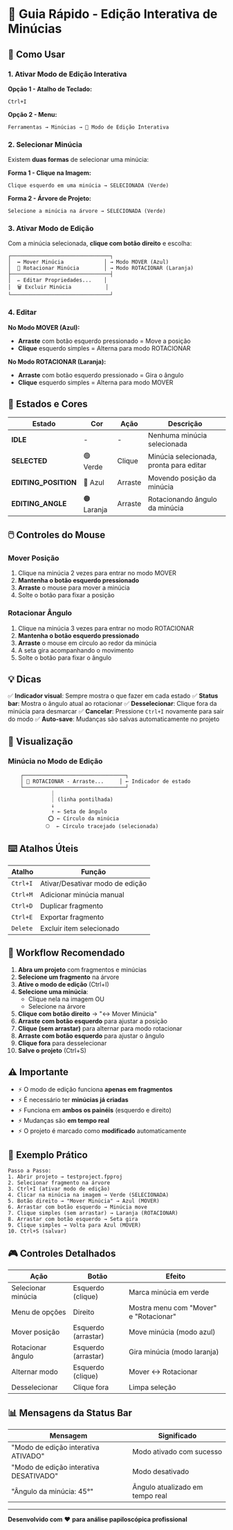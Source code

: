 # 🎯 Guia Rápido - Edição Interativa de Minúcias

## 🚀 Como Usar

### 1. Ativar Modo de Edição Interativa

**Opção 1 - Atalho de Teclado:**
```
Ctrl+I
```

**Opção 2 - Menu:**
```
Ferramentas → Minúcias → 🎯 Modo de Edição Interativa
```

### 2. Selecionar Minúcia

Existem **duas formas** de selecionar uma minúcia:

**Forma 1 - Clique na Imagem:**
```
Clique esquerdo em uma minúcia → SELECIONADA (Verde)
```

**Forma 2 - Árvore de Projeto:**
```
Selecione a minúcia na árvore → SELECIONADA (Verde)
```

### 3. Ativar Modo de Edição

Com a minúcia selecionada, **clique com botão direito** e escolha:

```
┌────────────────────────────────┐
│  ↔️ Mover Minúcia             │ → Modo MOVER (Azul)
│  🔄 Rotacionar Minúcia        │ → Modo ROTACIONAR (Laranja)
├────────────────────────────────┤
│  ✏️ Editar Propriedades...    │
│  🗑 Excluir Minúcia           │
└────────────────────────────────┘
```

### 4. Editar

**No Modo MOVER (Azul):**
- **Arraste** com botão esquerdo pressionado = Move a posição
- **Clique** esquerdo simples = Alterna para modo ROTACIONAR

**No Modo ROTACIONAR (Laranja):**
- **Arraste** com botão esquerdo pressionado = Gira o ângulo
- **Clique** esquerdo simples = Alterna para modo MOVER

## 📐 Estados e Cores

| Estado | Cor | Ação | Descrição |
|--------|-----|------|-----------|
| **IDLE** | - | - | Nenhuma minúcia selecionada |
| **SELECTED** | 🟢 Verde | Clique | Minúcia selecionada, pronta para editar |
| **EDITING_POSITION** | 🔵 Azul | Arraste | Movendo posição da minúcia |
| **EDITING_ANGLE** | 🟠 Laranja | Arraste | Rotacionando ângulo da minúcia |

## 🖱️ Controles do Mouse

### Mover Posição
1. Clique na minúcia 2 vezes para entrar no modo MOVER
2. **Mantenha o botão esquerdo pressionado**
3. **Arraste** o mouse para mover a minúcia
4. Solte o botão para fixar a posição

### Rotacionar Ângulo
1. Clique na minúcia 3 vezes para entrar no modo ROTACIONAR
2. **Mantenha o botão esquerdo pressionado**
3. **Arraste** o mouse em círculo ao redor da minúcia
4. A seta gira acompanhando o movimento
5. Solte o botão para fixar o ângulo

## 💡 Dicas

✅ **Indicador visual**: Sempre mostra o que fazer em cada estado
✅ **Status bar**: Mostra o ângulo atual ao rotacionar
✅ **Desselecionar**: Clique fora da minúcia para desmarcar
✅ **Cancelar**: Pressione `Ctrl+I` novamente para sair do modo
✅ **Auto-save**: Mudanças são salvas automaticamente no projeto

## 🎨 Visualização

### Minúcia no Modo de Edição
```
    ┌─────────────────────────────────┐
    │ 🔄 ROTACIONAR - Arraste...     │ ← Indicador de estado
    └─────────────────────────────────┘
              ┊
              ┊ (linha pontilhada)
              ↓
              ↑ ← Seta de ângulo
             ⭕ ← Círculo da minúcia
            ⃝  ← Círculo tracejado (selecionada)
```

## ⌨️ Atalhos Úteis

| Atalho | Função |
|--------|--------|
| `Ctrl+I` | Ativar/Desativar modo de edição |
| `Ctrl+M` | Adicionar minúcia manual |
| `Ctrl+D` | Duplicar fragmento |
| `Ctrl+E` | Exportar fragmento |
| `Delete` | Excluir item selecionado |

## 🔧 Workflow Recomendado

1. **Abra um projeto** com fragmentos e minúcias
2. **Selecione um fragmento** na árvore
3. **Ative o modo de edição** (Ctrl+I)
4. **Selecione uma minúcia**:
   - Clique nela na imagem OU
   - Selecione na árvore
5. **Clique com botão direito** → "↔️ Mover Minúcia"
6. **Arraste com botão esquerdo** para ajustar a posição
7. **Clique (sem arrastar)** para alternar para modo rotacionar
8. **Arraste com botão esquerdo** para ajustar o ângulo
9. **Clique fora** para desselecionar
10. **Salve o projeto** (Ctrl+S)

## ⚠️ Importante

- ⚡ O modo de edição funciona **apenas em fragmentos**
- ⚡ É necessário ter **minúcias já criadas**
- ⚡ Funciona em **ambos os painéis** (esquerdo e direito)
- ⚡ Mudanças são **em tempo real**
- ⚡ O projeto é marcado como **modificado** automaticamente

## 🎯 Exemplo Prático

```
Passo a Passo:
1. Abrir projeto → testproject.fpproj
2. Selecionar fragmento na árvore
3. Ctrl+I (ativar modo de edição)
4. Clicar na minúcia na imagem → Verde (SELECIONADA)
5. Botão direito → "Mover Minúcia" → Azul (MOVER)
6. Arrastar com botão esquerdo → Minúcia move
7. Clique simples (sem arrastar) → Laranja (ROTACIONAR)
8. Arrastar com botão esquerdo → Seta gira
9. Clique simples → Volta para Azul (MOVER)
10. Ctrl+S (salvar)
```

## 🎮 Controles Detalhados

| Ação | Botão | Efeito |
|------|-------|--------|
| Selecionar minúcia | Esquerdo (clique) | Marca minúcia em verde |
| Menu de opções | Direito | Mostra menu com "Mover" e "Rotacionar" |
| Mover posição | Esquerdo (arrastar) | Move minúcia (modo azul) |
| Rotacionar ângulo | Esquerdo (arrastar) | Gira minúcia (modo laranja) |
| Alternar modo | Esquerdo (clique) | Mover ↔ Rotacionar |
| Desselecionar | Clique fora | Limpa seleção |

## 📊 Mensagens da Status Bar

| Mensagem | Significado |
|----------|-------------|
| "Modo de edição interativa ATIVADO" | Modo ativado com sucesso |
| "Modo de edição interativa DESATIVADO" | Modo desativado |
| "Ângulo da minúcia: 45°" | Ângulo atualizado em tempo real |

---

**Desenvolvido com** ❤️ **para análise papiloscópica profissional**
